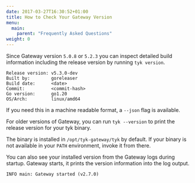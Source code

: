 ```yaml
---
date: 2017-03-27T16:30:52+01:00
title: How to Check Your Gateway Version
menu:
  main:
    parent: "Frequently Asked Questions"
weight: 0 
---
```


Since Gateway version `5.0.8` or `5.2.3` you can inspect detailed build
information including the release version by running `tyk version`.

```console
Release version: v5.3.0-dev
Built by:        goreleaser
Build date:      <date>
Commit:          <commit-hash>
Go version:      go1.20
OS/Arch:         linux/amd64
```

If you need this in a machine readable format, a `--json` flag is available.

For older versions of Gateway, you can run `tyk --version` to print the
release version for your tyk binary.

The binary is installed in `/opt/tyk-gateway/tyk` by default. If your
binary is not available in your `PATH` environment, invoke it from there.

You can also see your installed version from the Gateway logs during startup.
Gateway starts, it prints the version information into the log output.

```
INFO main: Gateway started (v2.7.0)
``` 
